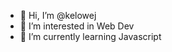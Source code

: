 - 👋 Hi, I’m @kelowej
- 👀 I’m interested in Web Dev
- 🌱 I’m currently learning Javascript


<!---
kelowej/kelowej is a ✨ special ✨ repository because its `README.md` (this file) appears on your GitHub profile.
You can click the Preview link to take a look at your changes.
--->
